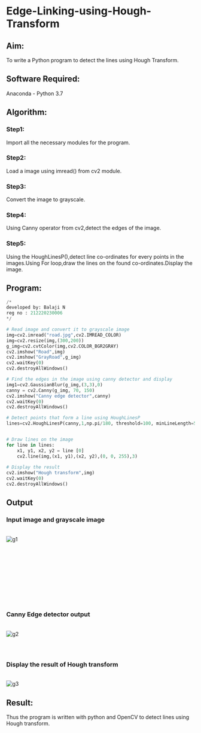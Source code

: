 # Edge-Linking-using-Hough-Transform
## Aim:
To write a Python program to detect the lines using Hough Transform.

## Software Required:
Anaconda - Python 3.7

## Algorithm:
### Step1:
Import all the necessary modules for the program.

### Step2:
Load a image using imread() from cv2 module.

### Step3:
Convert the image to grayscale.

### Step4:
Using Canny operator from cv2,detect the edges of the image.

### Step5:
Using the HoughLinesP(),detect line co-ordinates for every points in the images.Using For loop,draw the lines on the found co-ordinates.Display the image.


## Program:
```python
/*
developed by: Balaji N
reg no : 212220230006
*/

# Read image and convert it to grayscale image
img=cv2.imread("road.jpg",cv2.IMREAD_COLOR)
img=cv2.resize(img,(300,200))
g_img=cv2.cvtColor(img,cv2.COLOR_BGR2GRAY)
cv2.imshow("Road",img)
cv2.imshow("GrayRoad",g_img)
cv2.waitKey(0)
cv2.destroyAllWindows()

# Find the edges in the image using canny detector and display
img1=cv2.GaussianBlur(g_img,(3,3),0)
canny = cv2.Canny(g_img, 70, 150)
cv2.imshow("Canny edge detector",canny)
cv2.waitKey(0)
cv2.destroyAllWindows()

# Detect points that form a line using HoughLinesP
lines=cv2.HoughLinesP(canny,1,np.pi/180, threshold=100, minLineLength=50,maxLineGap=250)


# Draw lines on the image
for line in lines:
    x1, y1, x2, y2 = line [0] 
    cv2.line(img,(x1, y1),(x2, y2),(0, 0, 255),3)
 
# Display the result
cv2.imshow("Hough transform",img)
cv2.waitKey(0)
cv2.destroyAllWindows()

```
## Output

### Input image and grayscale image
<br/>![g1](https://user-images.githubusercontent.com/75235789/169962500-feecff5e-a972-408d-bd6a-dd75a2ecea45.jpg)



### <br/><br/><br/><br/><br/><br/><br/><br/>Canny Edge detector output
<br/>![g2](https://user-images.githubusercontent.com/75235789/169962515-ea1a1c84-d98d-4340-913d-66bc27b9afe9.jpg)



### <br/><br/>Display the result of Hough transform
<br/>![g3](https://user-images.githubusercontent.com/75235789/169962529-6f181531-5131-41d7-88c8-9f7156df2467.jpg)



## Result:
Thus the program is written with python and OpenCV to detect lines using Hough transform. 
